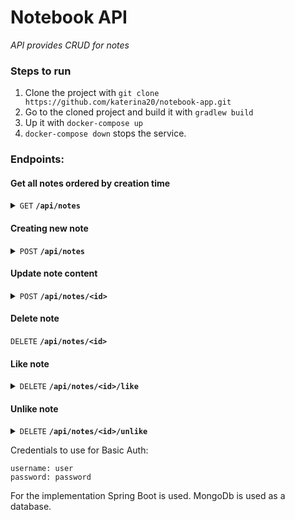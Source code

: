 # Notebook API

*API provides CRUD for notes*

### Steps to run

1. Clone the project with
   `git clone https://github.com/katerina20/notebook-app.git`
2. Go to the cloned project and build it with `gradlew build`
3. Up it with `docker-compose up`
4. `docker-compose down` stops the service.

### Endpoints:


#### Get all notes ordered by creation time

<details>
<summary><code>GET</code>
<code><b>/api/notes</b></code>
</summary>

##### Response body

```json
[
   {
      "id": "<note_id>",
      "content": "<content_text>",
      "likes": 0,
      "createdAt": "<date>"
   },
   {
      "id": "<note_id>",
      "content": "<content_text>",
      "likes": 0,
      "createdAt": "<date>"
   }
]
```
</details>

#### Creating new note

<details>
<summary><code>POST</code> <code><b>/api/notes</b></code></summary>

##### Request body
```json
{
   "content": "<content_text>"
}
```

##### Response body

```json
{
   "id": "<note_id>",
   "content": "<content_text>",
   "likes": 0,
   "createdAt": "<date>"
}
```
</details>

#### Update note content

<details>
<summary><code>POST</code> <code><b>/api/notes/&lt;id&gt;</b></code></summary>

##### Request body
```json
{
   "id": "<note_id>",
   "content": "<content_text>"
}
```

##### Response body

```json
{
   "id": "<note_id>",
   "content": "<content_text>",
   "likes": 0,
   "createdAt": "<date>"
}
```
</details>

#### Delete note

<summary><code>DELETE</code> <code><b>/api/notes/&lt;id&gt;</b></code></summary>

#### Like note

<details>
<summary><code>DELETE</code> <code><b>/api/notes/&lt;id&gt;/like</b></code></summary>

Need Basic Auth

</details>

#### Unlike note

<details>
<summary><code>DELETE</code> <code><b>/api/notes/&lt;id&gt;/unlike</b></code></summary>

Need Basic Auth

</details>

Credentials to use for Basic Auth:
```text
username: user
password: password
```

For the implementation Spring Boot is used. MongoDb is used as a database.